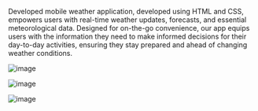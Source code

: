 Developed mobile weather application, developed using HTML and CSS, empowers users with real-time weather updates, forecasts, and essential meteorological data.
Designed for on-the-go convenience, our app equips users with the information they need to make informed decisions for their day-to-day activities,
ensuring they stay prepared and ahead of changing weather conditions.

![image](https://github.com/prakash2709/Weather-moblie-app/assets/96177649/6f0e4efe-17a1-4ee6-b165-48f7a410e412)

![image](https://github.com/prakash2709/Weather-moblie-app/assets/96177649/dfbf5857-2a94-47c9-9da8-0f0c8fb444c0)

![image](https://github.com/prakash2709/Weather-moblie-app/assets/96177649/c075a1f3-1c3b-4c2f-ad4f-d1719f07188a)

